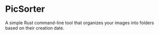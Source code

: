 # PicSorter
A simple Rust command-line tool that organizes your images into folders based on their creation date.
